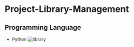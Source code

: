 # Project-Library-Management
## Programming Language
- Python
![library](https://github.com/Afnan112/project-library-management/assets/130868488/565bd469-3874-49e3-9356-e629af7c8d13)
